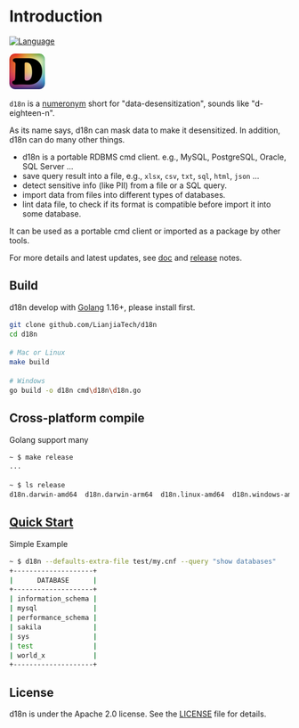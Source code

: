 # Introduction

[![Language](https://img.shields.io/badge/Language-Go-blue.svg)](https://golang.org/)

![logo](./logo_64x64.png)

`d18n` is a [numeronym](https://en.wikipedia.org/wiki/Numeronym) short for "data-desensitization", sounds like "d-eighteen-n".

As its name says, d18n can mask data to make it desensitized. In addition, d18n can do many other things.

* d18n is a portable RDBMS cmd client. e.g., MySQL, PostgreSQL, Oracle, SQL Server ...
* save query result into a file, e.g., `xlsx`, `csv`, `txt`, `sql`, `html`, `json` ...
* detect sensitive info (like PII) from a file or a SQL query.
* import data from files into different types of databases.
* lint data file, to check if its format is compatible before import it into some database.

It can be used as a portable cmd client or imported as a package by other tools.

For more details and latest updates, see [doc](./doc/toc.md) and [release](https://github.com/LianjiaTech/d18n/releases) notes.

## Build

d18n develop with [Golang](https://golang.org/) 1.16+, please install first.

```bash
git clone github.com/LianjiaTech/d18n
cd d18n

# Mac or Linux
make build

# Windows
go build -o d18n cmd\d18n\d18n.go
```

## Cross-platform compile

Golang support many

```bash
~ $ make release
...

~ $ ls release
d18n.darwin-amd64  d18n.darwin-arm64  d18n.linux-amd64  d18n.windows-amd64
```

## [Quick Start](./doc/quickstart.md)

Simple Example

```bash
~ $ d18n --defaults-extra-file test/my.cnf --query "show databases"
+--------------------+
|      DATABASE      |
+--------------------+
| information_schema |
| mysql              |
| performance_schema |
| sakila             |
| sys                |
| test               |
| world_x            |
+--------------------+
```

## License

d18n is under the Apache 2.0 license. See the [LICENSE](./LICENSE) file for details.
